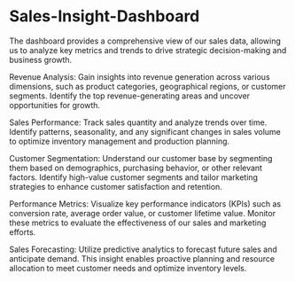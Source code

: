 # Sales-Insight-Dashboard

The dashboard provides a comprehensive view of our sales data, allowing us to analyze key metrics and trends to drive strategic decision-making and business growth.

Revenue Analysis: Gain insights into revenue generation across various dimensions, such as product categories, geographical regions, or customer segments. Identify the top revenue-generating areas and uncover opportunities for growth.

Sales Performance: Track sales quantity and analyze trends over time. Identify patterns, seasonality, and any significant changes in sales volume to optimize inventory management and production planning.

Customer Segmentation: Understand our customer base by segmenting them based on demographics, purchasing behavior, or other relevant factors. Identify high-value customer segments and tailor marketing strategies to enhance customer satisfaction and retention.

Performance Metrics: Visualize key performance indicators (KPIs) such as conversion rate, average order value, or customer lifetime value. Monitor these metrics to evaluate the effectiveness of our sales and marketing efforts.

Sales Forecasting: Utilize predictive analytics to forecast future sales and anticipate demand. This insight enables proactive planning and resource allocation to meet customer needs and optimize inventory levels.
